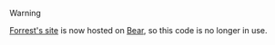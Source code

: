 > [!WARNING]
> [Forrest's site](https://forrestjacobs.com/) is now hosted on [Bear](https://bearblog.dev/), so this code is no longer in use.
